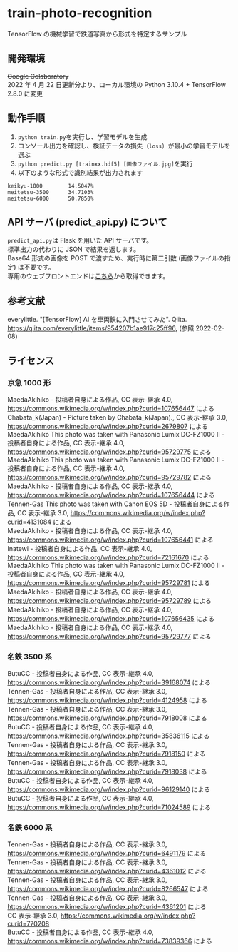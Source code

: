 # train-photo-recognition

TensorFlow の機械学習で鉄道写真から形式を特定するサンプル

## 開発環境

~~Google Colaboratory~~  
2022 年 4 月 22 日更新分より、ローカル環境の Python 3.10.4 + TensorFlow 2.8.0 に変更

## 動作手順

1. `python train.py`を実行し、学習モデルを生成
2. コンソール出力を確認し、検証データの損失（`loss`）が最小の学習モデルを選ぶ
3. `python predict.py [trainxx.hdf5] [画像ファイル.jpg]`を実行
4. 以下のような形式で識別結果が出力されます

```
keikyu-1000        14.5047%
meitetsu-3500      34.7103%
meitetsu-6000      50.7850%
```

## API サーバ (predict_api.py) について

`predict_api.py`は Flask を用いた API サーバです。  
標準出力の代わりに JSON で結果を返します。  
Base64 形式の画像を POST で渡すため、実行時に第二引数 (画像ファイルの指定) は不要です。  
専用のウェブフロントエンドは[こちら](hhttps://github.com/arkwnet/train-photo-recognition-frontend)から取得できます。

## 参考文献

everylittle. "[TensorFlow] AI を車両鉄に入門させてみた". Qiita. https://qiita.com/everylittle/items/954207b1ae917c25ff96, (参照 2022-02-08)

## ライセンス

### 京急 1000 形

MaedaAkihiko - 投稿者自身による作品, CC 表示-継承 4.0, https://commons.wikimedia.org/w/index.php?curid=107656447 による  
Chabata_k(Japan) - Picture taken by Chabata_k(Japan)., CC 表示-継承 3.0, https://commons.wikimedia.org/w/index.php?curid=2679807 による  
MaedaAkihiko This photo was taken with Panasonic Lumix DC-FZ1000 II - 投稿者自身による作品, CC 表示-継承 4.0, https://commons.wikimedia.org/w/index.php?curid=95729775 による  
MaedaAkihiko This photo was taken with Panasonic Lumix DC-FZ1000 II - 投稿者自身による作品, CC 表示-継承 4.0, https://commons.wikimedia.org/w/index.php?curid=95729782 による  
MaedaAkihiko - 投稿者自身による作品, CC 表示-継承 4.0, https://commons.wikimedia.org/w/index.php?curid=107656444 による  
Tennen-Gas This photo was taken with Canon EOS 5D - 投稿者自身による作品, CC 表示-継承 3.0, https://commons.wikimedia.org/w/index.php?curid=4131084 による  
MaedaAkihiko - 投稿者自身による作品, CC 表示-継承 4.0, https://commons.wikimedia.org/w/index.php?curid=107656441 による  
Inatewi - 投稿者自身による作品, CC 表示-継承 4.0, https://commons.wikimedia.org/w/index.php?curid=72161670 による  
MaedaAkihiko This photo was taken with Panasonic Lumix DC-FZ1000 II - 投稿者自身による作品, CC 表示-継承 4.0, https://commons.wikimedia.org/w/index.php?curid=95729781 による  
MaedaAkihiko - 投稿者自身による作品, CC 表示-継承 4.0, https://commons.wikimedia.org/w/index.php?curid=95729789 による  
MaedaAkihiko - 投稿者自身による作品, CC 表示-継承 4.0, https://commons.wikimedia.org/w/index.php?curid=107656435 による  
MaedaAkihiko - 投稿者自身による作品, CC 表示-継承 4.0, https://commons.wikimedia.org/w/index.php?curid=95729777 による

### 名鉄 3500 系

ButuCC - 投稿者自身による作品, CC 表示-継承 4.0, https://commons.wikimedia.org/w/index.php?curid=39168074 による  
Tennen-Gas - 投稿者自身による作品, CC 表示-継承 3.0, https://commons.wikimedia.org/w/index.php?curid=4124958 による  
Tennen-Gas - 投稿者自身による作品, CC 表示-継承 3.0, https://commons.wikimedia.org/w/index.php?curid=7918008 による  
ButuCC - 投稿者自身による作品, CC 表示-継承 4.0, https://commons.wikimedia.org/w/index.php?curid=35836115 による  
Tennen-Gas - 投稿者自身による作品, CC 表示-継承 3.0, https://commons.wikimedia.org/w/index.php?curid=7918150 による  
Tennen-Gas - 投稿者自身による作品, CC 表示-継承 3.0, https://commons.wikimedia.org/w/index.php?curid=7918038 による  
ButuCC - 投稿者自身による作品, CC 表示-継承 4.0, https://commons.wikimedia.org/w/index.php?curid=96129140 による  
ButuCC - 投稿者自身による作品, CC 表示-継承 4.0, https://commons.wikimedia.org/w/index.php?curid=71024589 による

### 名鉄 6000 系

Tennen-Gas - 投稿者自身による作品, CC 表示-継承 3.0, https://commons.wikimedia.org/w/index.php?curid=6491179 による  
Tennen-Gas - 投稿者自身による作品, CC 表示-継承 3.0, https://commons.wikimedia.org/w/index.php?curid=4361012 による  
Tennen-Gas - 投稿者自身による作品, CC 表示-継承 3.0, https://commons.wikimedia.org/w/index.php?curid=8266547 による  
Tennen-Gas - 投稿者自身による作品, CC 表示-継承 3.0, https://commons.wikimedia.org/w/index.php?curid=4361201 による  
CC 表示-継承 3.0, https://commons.wikimedia.org/w/index.php?curid=770208  
ButuCC - 投稿者自身による作品, CC 表示-継承 4.0, https://commons.wikimedia.org/w/index.php?curid=73839366 による
